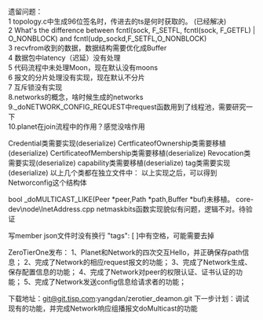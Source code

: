 遗留问题：<br>
1 topology.c中生成96位签名时，传进去的ts是何时获取的。     (已经解决)<br>
2 What's the difference between fcntl(sock, F_SETFL, fcntl(sock, F_GETFL) | O_NONBLOCK) and fcntl(udp_sockd,F_SETFL,O_NONBLOCK)<br>
3 recvfrom收到的数据，数据结构需要优化成Buffer<br>
4 数据包中latency（迟延）没有处理<br>5 代码流程中未处理Moon，现在默认没有moons<br>
6 报文的分片处理没有实现，现在默认不分片<br>
7 互斥锁没有实现<br>
8.networks的概念，啥时候生成的networks<br>
9._doNETWORK_CONFIG_REQUEST中request函数用到了线程池，需要研究一下<br>
10.planet在join流程中的作用？感觉没啥作用<br>


Credential类需要实现(deserialize)
CertficateofOwnership类需要移植(deserialize)
CertificateofMembership类需要移植(deserialize)
Revocation类需要实现(deserialize)
capability类需要移植(deserialize)
tag类需要实现(deserialize)
以上几个类都在独立文件中：
以上实现之后，可以得到Networconfig这个结构体

bool _doMULTICAST_LIKE(Peer *peer,Path *path,Buffer *buf)未移植。
core-dev\node\InetAddress.cpp netmaskbits函数实现貌似有问题，逻辑不对。待验证

写member json文件时没有换行
"tags": [ ]中有空格，可能需要去掉


ZeroTierOne发布：
1、Planet和Network的四次交互Hello，并正确保存path信息；
2、完成了Network的相应request报文的功能；
3、完成了Network生成、保存配置信息的功能；
4、完成了Network对peer的权限认证、证书认证的功能；
5、完成了Network发送config信息给请求者的功能；

下载地址：git@git.tisp.com:yangdan/zerotier_deamon.git
下一步计划：调试现有的功能，并完成Network响应组播报文doMulticast的功能